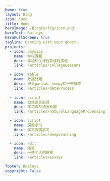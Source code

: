```yaml
---
home: true
layout: Blog
icon: home
title: Home
heroImage: /BlogConfig/icon.png
heroText: Baileys
heroFullScreen: true
tagline: Dancing with your ghost.
projects:
  - icon: physics
    name: 学校课程
    desc: 学校相关课程及课程实验
    link: /articles/collegeLessons

  - icon: table
    name: 数据处理
    desc: 记录pandas、numpy的一些操作
    link: /articles/dataProcess
  
  - icon: script
    name: 自然语言处理
    desc: 学习自然语言处理
    link: /articles/naturalLanguageProcessing

  - icon: script
    name: 深度学习
    desc: 学习深度学习
    link: /articles/deepLearning

  - icon: edit
    name: 随笔
    desc: 一些个人的随笔
    link: /articles/essays

footer: Baileys
copyright: False
---
```

